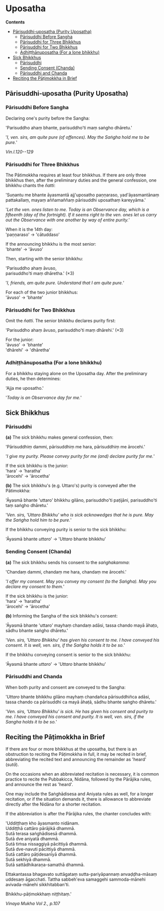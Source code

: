 # Uposatha

**Contents**

- [Pārisuddhi-uposatha (Purity Uposatha)](#parisuddhi)
  - [Pārisuddhi Before Sangha](#before-sangha)
  - [Pārisuddhi for Three Bhikkhus](#three-bhikkhus)
  - [Pārisuddhi for Two Bhikkhus](#two-bhikkhus)
  - [Adhiṭṭhānuposatha (For a lone bhikkhu)](#lone-bhikkhu)
- [Sick Bhikkhus](#sick)
  - [Pārisuddhi](#sick-parisuddhi)
  - [Sending Consent (Chanda)](#chanda)
  - [Pārisuddhi and Chanda](#parisuddhi-chandha)
- [Reciting the Pāṭimokkha in Brief](#brief)

## Pārisuddhi-uposatha (Purity Uposatha)<a id="parisuddhi"></a>

### Pārisuddhi Before Sangha<a id="before-sangha"></a>

Declaring one's purity before the Sangha:

'Parisuddho ahaṃ bhante, parisuddho'ti maṃ saṅgho dhāretu.'

'*I, ven. sirs, am quite pure (of offences). May the Saṅgha hold me to be pure.*'

*Vin.I.120--129*

### Pārisuddhi for Three Bhikkhus<a id="three-bhikkhus"></a>

The Pātimokkha requires at least four bhikkhus. If there are only three
bhikkhus then, after the preliminary duties and the general confession,
one bhikkhu chants the *ñatti*:

'Suṇantu me bhante āyasmantā ajj'uposatho paṇṇaraso, yad'āyasmantānaṃ
pattakallaṃ, mayaṃ aññamaññaṃ pārisuddhi uposathaṃ kareyyāma.'

'*Let the ven. ones listen to me. Today is an Observance day, which is a
fifteenth (day of the fortnight). If it seems right to the ven. ones let us
carry out the Observance with one another by way of entire purity.*'

When it is the 14th day:\
'paṇṇaraso' → 'cātuddaso'

If the announcing bhikkhu is the most senior:\
'bhante' → 'āvuso'

Then, starting with the senior bhikkhu:

'Parisuddho ahaṃ āvuso,\
parisuddho'ti maṃ dhāretha.' (×3)

'*I, friends, am quite pure. Understand that I am quite pure.*'

For each of the two junior bhikkhus:\
'āvuso' → 'bhante'

### Pārisuddhi for Two Bhikkhus<a id="two-bhikkhus"></a>

Omit the *ñatti*. The senior bhikkhu declares purity first:

'Parisuddho ahaṃ āvuso, parisuddho'ti maṃ dhārehi.' (×3)

For the junior:\
'āvuso' → 'bhante'\
'dhārehi' → 'dhāretha'

### Adhiṭṭhānuposatha (For a lone bhikkhu)<a id="lone-bhikkhu"></a>

For a bhikkhu staying alone on the Uposatha day. After the preliminary
duties, he then determines:

'Ajja me uposatho.'

'*Today is an Observance day for me.*'

## Sick Bhikkhus<a id="sick"></a>

### Pārisuddhi<a id="sick-parisuddhi"></a>

**(a)** The sick bhikkhu makes general confession, then:

'Pārisuddhiṃ dammi, pārisuddhiṃ me hara, pārisuddhiṃ me ārocehi.'

'*I give my purity. Please convey purity for me (and) declare purity for me.*'

If the sick bhikkhu is the junior:\
'hara' → 'haratha'\
'ārocehi' → 'ārocetha'

**(b)** The sick bhikkhu's (e.g. Uttaro's) purity is conveyed after the
Pātimokkha:

'Āyasmā bhante 'uttaro' bhikkhu gilāno, parisuddho'ti paṭijāni, parisuddho'ti
taṃ saṅgho dhāretu.'

'*Ven. sirs, 'Uttaro Bhikkhu' who is sick acknowedges that he is pure. May the
Saṅgha hold him to be pure.*'

If the bhikkhu conveying purity is senior to the sick bhikkhu:

'Āyasmā bhante *uttaro*' → '*Uttaro* bhante bhikkhu'

### Sending Consent (Chanda)<a id="chanda"></a>

**(a)** The sick bhikkhu sends his consent to the *saṅghakamma*:

'Chandaṃ dammi, chandaṃ me hara, chandaṃ me ārocehi.'

'*I offer my consent. May you convey my consent (to the Saṅgha). May you declare
my consent to them.*'

If the sick bhikkhu is the junior:\
'hara' → 'haratha'\
'ārocehi' → 'ārocetha'

**(b)** Informing the Sangha of the sick bhikkhu's consent:

'Āyasmā bhante 'uttaro' mayhaṃ chandaṃ adāsi, tassa chando mayā āhaṭo, sādhu
bhante saṅgho dhāretu.'

'*Ven. sirs, 'Uttaro Bhikkhu' has given his consent to me. I have conveyed his
consent. It is well, ven. sirs, if the Saṅgha holds it to be so.*'

If the bhikkhu conveying consent is senior to the sick bhikkhu:

'Āyasmā bhante *uttaro*' → '*Uttaro* bhante bhikkhu'

### Pārisuddhi and Chanda<a id="parisuddhi-chandha"></a>

When both purity and consent are conveyed to the Sangha:

'*Uttaro* bhante bhikkhu gilāno mayhaṃ chandañca pārisuddhiñca adāsi,
tassa chando ca pārisuddhi ca mayā āhaṭā, sādhu bhante saṅgho dhāretu.'

'*Ven. sirs, 'Uttaro Bhikkhu' is sick. He has given his consent and
purity to me. I have conveyed his consent and purity. It is well, ven.
sirs, if the Sangha holds it to be so.*'

## Reciting the Pāṭimokkha in Brief<a id="brief"></a>

If there are four or more bhikkhus at the uposatha, but there is an
obstruction to reciting the Pāṭimokkha in full, it may be recited in
brief, abbreviating the recited text and announcing the remainder as
'heard' (*sutā*).

On the occasions when an abbreviated recitation is necessary, it is
common practice to recite the Pubbakicca, Nidāna, followed by the
Pārājika rules, and announce the rest as 'heard'.

One may include the Saṅghādisesa and Aniyata rules as well, for a longer
recitation, or if the situation demands it, there is allowance to
abbreviate directly after the Nidāna for a shorter recitation.

If the abbreviation is after the Pārājika rules, the chanter concludes
with:

'Uddiṭṭhaṃ kho āyasmanto nidānam.\
Uddiṭṭhā cattāro pārājikā dhammā.\
Sutā terasa saṅghādisesā dhammā.\
Sutā dve aniyatā dhammā.\
Sutā tiṁsa nissaggiyā pācittiyā dhammā.\
Sutā dve-navuti pācittiyā dhammā.\
Sutā cattāro pāṭidesanīyā dhammā.\
Sutā sekhiyā dhammā.\
Sutā sattādhikaraṇa-samathā dhammā.

Ettakantassa bhagavato suttāgataṃ sutta-pariyāpannaṃ anvaḍḍha-māsaṃ
uddesaṃ āgacchati. Tattha sabbeh'eva samaggehi sammoda-mānehi
avivada-mānehi sikkhitabban'ti.

Bhikkhu-pāṭimokkhaṃ niṭṭhitaṃ.'

*Vinaya Mukha Vol 2., p.107*

